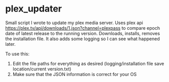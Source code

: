 # plex_updater
Small script I wrote to update my plex media server. Uses plex api https://plex.tv/api/downloads/1.json?channel=plexpass to compare epoch date of latest release to the running version. Downloads, installs, removes the installation file. It also adds some logging so I can see what happened later. 

To use this:

1. Edit the file paths for everything as desired (logging/installation file save location/current version.txt)
2. Make sure that the JSON information is correct for your OS
